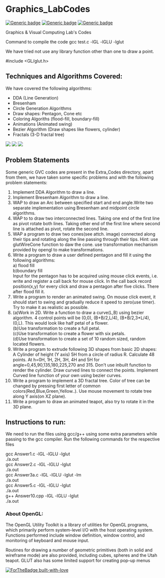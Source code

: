 # Graphics_LabCodes
[![Generic badge](https://img.shields.io/badge/GRAPHICS-LAB-BLUE.svg)](https://shields.io/)
[![Generic badge](https://img.shields.io/badge/VISUAL-COMPUTING-<BLUE>.svg)](https://shields.io/)
[![Generic badge](https://img.shields.io/badge/Language-C++-<BLUE>.svg)](https://shields.io/)

Graphics & Visual Computing Lab's Codes 

Command to compile the code
gcc test.c -lGL -lGLU -lglut

We have tried not use any library function other than one to draw a point.

#include <GL/glut.h>

## Techniques and Algorithms Covered:

We have covered the following algorithms:
* DDA (Line Generation)
* Bresenham
* Circle Generation Algorithms
* Draw shapes: Pentagon, Cone etc
* Coloring Algoriths (flood-fill, boundary-fill)
* Animations (Animated swing)
* Bezier Algorithm (Draw shapes like flowers, cylinder)
* Fractals (3-D fractal tree)


![](https://img.shields.io/badge/Graphics-Computing-orange.svg)
![](https://img.shields.io/badge/Language-C++-blue.svg)
![](https://img.shields.io/badge/Library-OpenGL-green.svg)


## Problem Statements

Some generic GVC codes are present in the Extra_Codes directory, apart from them, we have taken some specific problems and with the following problem statements:


1. Implement DDA Algorithm to draw a line.</br>
2. Implement Bresenham Algorithm to draw a line.</br>
3. WAP to draw an Arc between specified start and end angle.Write two separate implementation using Bresenham and midpoint circle algorithms.</br>
4. WAP to to draw two interconnected lines. Taking one end of the first line as pivot rotate both lines. Taking other end of the first line where second line is attached as pivot, rotate the second line. </br>
5. WAP a program to draw two cones(see attch. image) connected along their tips and rotating along the line passing through their tips. Hint: use glutWireCone function to daw the cone. use transformation  mechanism provided by opengl to make transformations.</br>
6. Write a program to draw a user defined pentagon and fill it using the following algorithms:</br>
   a) flood fill </br> 
   b)boundary fill</br>
   Input for the pentagon has to be acquired using mouse click events, i.e. write and register a call back for mouse click. In the call back record position(x,y) for every click and draw a pentagon after five clicks. There after flood fill it.</br>
7. Write a program to render an animated swing. On mouse click event, it should start to swing and gradually reduce it speed to zero(use timer). Try to make it  as realistic as possible.</br>
8. (a)Work in 2D.  Write a function to draw a curve(L,B) using bezier algorithm. 4 control points will be (0,0), (B+B/2,L/4), (B+B/2,3*L/4), (0,L). This would look like half petal of a flower.</br>
(b)Use transformation to create a full petal.</br>
(c)Use transformation to create a flower with six petals.</br>
(d)Use transformation to create a set of 10 random sized, random located flowers.</br>
9. Write a program to extrude following 3D shapes from basic 2D shapes: A Cylinder of height (Y axis) 5H from a circle of radius R. Calculate 48 points. At h=0H, 1H, 2H, 3H, 4H and 5H   for angle=0,45,90,135,180,225,270 and 315. Don't use inbuilt function to render the cylinder. Draw curved lines to connect the points. Implement Curved line function of your own using bezier curves.</br>
10. Write a program to implement a 3D fractal tree. Color of tree can be changed by pressing first letter of common colors(Red,Blue,Green,Yellow..). Use mouse movement to rotate tree along Y axis(on XZ plane). </br>
11. Write a program to draw an animated teapot, also try to rotate it in the 3D plane.

## Instructions to run:
We need to run the files using gcc/g++ using some extra parameters while passing to the gcc compiler.
Run the following commands for the respective files

gcc Answer1.c -lGL -lGLU -lglut </br>
./a.out</br>
gcc Answer2.c -lGL -lGLU -lglut </br>
./a.out</br>
gcc Answer3a.c -lGL -lGLU -lglut -lm</br>
./a.out</br>
gcc Answer5.c -lGL -lGLU -lglut</br>
./a.out</br>
g++ Answer10.cpp -lGL -lGLU -lglut</br>
./a.out</br>

### About OpenGL:
The OpenGL Utility Toolkit is a library of utilities for OpenGL programs, which primarily perform system-level I/O with the host operating system. Functions performed include window definition, window control, and monitoring of keyboard and mouse input.

Routines for drawing a number of geometric primitives (both in solid and wireframe mode) are also provided, including cubes, spheres and the Utah teapot. GLUT also has some limited support for creating pop-up menus


[![ForTheBadge built-with-love](http://ForTheBadge.com/images/badges/built-with-love.svg)](https://GitHub.com/tauhidalamx/)
